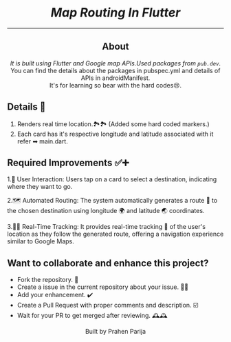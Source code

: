 <h1 align="center"><i>Map Routing In Flutter</i></h1>

<hr>

<!-- <hr> -->

<h2 align="center">About</h2>
<p align="center"><i>It is built using Flutter and Google map APIs.Used packages from <code>pub.dev</code>.</i>
  
<br>
 You can find the details about the packages in pubspec.yml and details of APIs in androidManifest.
  
<br>
  It's for learning so bear with the hard codes😢.
</p>

## Details 🚀
1. Renders real time location.🏞🏞 (Added some hard coded markers.)
2. Each card has it's respective longitude and latitude associated with it refer ➡ main.dart.

## Required Improvements ✅➕
1.📲 User Interaction: Users tap on a card to select a destination, indicating where they want to go.

2.🗺️ Automated Routing: The system automatically generates a route 🚗 to the chosen destination using longitude 🌍 and latitude 🌏 coordinates.

3.🚶‍♂️ Real-Time Tracking: It provides real-time tracking 📡 of the user's location as they follow the generated route, offering a navigation experience similar to Google Maps.


## Want to collaborate and enhance this project?
- Fork the repository. 🍴
- Create a issue in the current repository about your issue. 💭💭
- Add your enhancement. ✔️
- Create a Pull Request with proper comments and description. ☑️
- Wait for your PR to get merged after reviewing. 🕰️🕰️


<p align="center"> Built by Prahen Parija </p>
